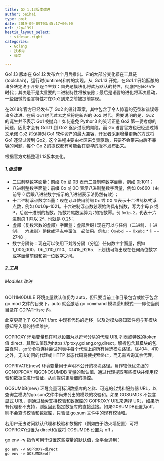```yaml
---
title: GO 1.13版本改进
author: beihai
type: post
date: 2019-09-09T03:45:17+00:00
url: /?p=1391
hestia_layout_select:
  - sidebar-right
categories:
  - Golang
  - 技术向
  - 译文

---
```

Go1.13 版本在 Go1.12 发布六个月后推出。它的大部分变化都在工具链(toolchain)，运行时(runtime)和库的实现。<span>从  Go1.13 开始，在Go1.11开始酝酿的诸多决定终于开始逐个生效：首先是模块化将成为默认的特性，彻底告别</span>`GOPATH`<span>时代；其次是不是太重要的二进制特性将被废除；最后是语言的进化将再次启动，一些细微的语言特性将在Go2到来之前被提前实现。</span>

<span>在2018年官方已经发布了 Go2 的设计草案，其中包含了令人惊喜的范型和错误等诸多改进，在后 Go1 时代过去之后将是新兴的 Go2 时代。需要说明的是，Go2 的诞生并不表示 Go1 被抛弃！如何避免 Python3 的笑话正是 Go2 第一要考虑的问题，因此才会有 Go1.11 到 Go2 逐步过段的阶段。而 Go 语言官方也已经通过博文承诺 Go2 将保持对 Go1 软件资产的最大兼容，开发者采用增量更新的方式将 Go1 逐渐过渡到 Go2，</span>这个进程主要由社区来负责驱动，只要不会带来向后不兼容的问题，每个 Go 2 的提议都有可能会在更早的版本发布出来。

根据官方文档整理1.13版本变化。

##### 1.语法糖

  * <span>二进制整数字面量：前缀 0b 或 0B 表示二进制整数字面量，例如 0b1011；</span>
  * <span>八进制整数字面量：前缀 0o 或 0O 表示八进制整数字面量，例如 0o660（由前导 0 后跟八进制数字指示的八进制表示法仍然有效）；</span>
  * 十六进制浮点数字面量：现在可以使用前缀 0x 或 0X 来表示十六进制格式浮点数，例如 0x1.0p-1021。十六进制浮点数必须始终具有指数，写为字母 p 或 P，后跟十进制的指数。指数将尾数运算为2的指数幂。例 `0x1p-2`<span>，代表十六进制的 1 除以 2²，也就是 0.25；</span>
  * 虚部（复数常数的虚部）字面量：虚部<span>后缀 i 现在可以与任何（二进制，十进制，十六进制）整数或浮点字面值一起使用，例如：</span>0xabci == 0xabc * 1i == 2748i 。
  * 数字分隔符：现在可以使用下划线分隔（分组）任何数字字面量，例如 1\_000\_000、0b\_1010\_0110、3.1415_9265，下划线可能出现在任何两位数字或字面量前缀和第一位数字之间。

##### 2.工具

###### Modules 改进

GO111MODULE 环境变量默认值仍为 auto，但只要当前工作目录包含或位于包含 go.mod 文件的目录下，auto 就会激活 go command 模块感知模式——即使当前目录在 GOPATH/src 内。
  
此变更简化了 GOPATH/src 中现有代码的迁移，以及对模块感知软件包与非模块感知导入器的持续维护。

GOPROXY 环境变量现在可以设置为以逗号分隔的代理 URL 列表或特殊的token值 direct，其默认值现为https://proxy.golang.org,direct。解析包含其模块的包路径时，go命令将连续尝试列表中每个代理上的所有候选模块路径。除404、410之外，无法访问的代理或 HTTP 状态代码将使搜索终止，而无需咨询其余代理。

GOPRIVATE(new) 环境变量用于声明不公开的模块路径。用作较低优先级的 GONOPROXY 和GONOSUMDB 变量的默认值，通过代理提取哪些模块并使用校验和数据库进行验证，从而提供更精细的操控。

GOSUMDB(new) 环境变量可标识数据库的名称、可选的公钥和服务器 URL，以查询主模块的go.sum文件中尚未列出的模块的校验和。如果 GOSUMDB 不包含显式 URL，则通过检索支持校验和数据库的 GOPROXY URL来选择 URL，如果所有代理都不支持，则返回到指定数据库的直接连接。如果GOSUMDB设置为off，则不会查询校验和数据库，只验证 go.sum 文件中的现有校验和。

若用户无法访问默认代理和校验和数据库（例如由于防火墙配置）可将 GOPROXY设置为 dircet和/或将 GOSUMDB 设置为 off 。
  
go env -w 指令可用于设置这些变量的默认值，全平台通用：

<pre class="pure-highlightjs"><code class="bash">go env -w GOPROXY=direct
go env -w GOSUMDB=off</code></pre>

&nbsp;